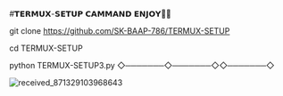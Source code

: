#𝗧𝗘𝗥𝗠𝗨𝗫-𝗦𝗘𝗧𝗨𝗣 𝗖𝗔𝗠𝗠𝗔𝗡𝗗 𝗘𝗡𝗝𝗢𝗬🏹🌹

git clone 
https://github.com/SK-BAAP-786/TERMUX-SETUP

cd TERMUX-SETUP

python TERMUX-SETUP3.py
◇───────◇───────◇◇───────◇

![received_871329103968643](https://github.com/SK-BAAP-786/TERMUX-SETUP/assets/111557947/0a70a3c7-23a3-45d5-af11-5e0137767c26)
